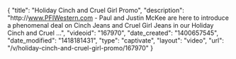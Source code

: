 {
    "title": "Holiday Cinch and Cruel Girl Promo",
    "description": "http:\/\/www.PFIWestern.com - Paul and Justin McKee are here to introduce a phenomenal deal on Cinch Jeans and Cruel Girl Jeans in our Holiday Cinch and Cruel ...",
    "videoid": "167970",
    "date_created": "1400657545",
    "date_modified": "1418181431",
    "type": "captivate",
    "layout": "video",
    "url": "\/v\/holiday-cinch-and-cruel-girl-promo\/167970"
}